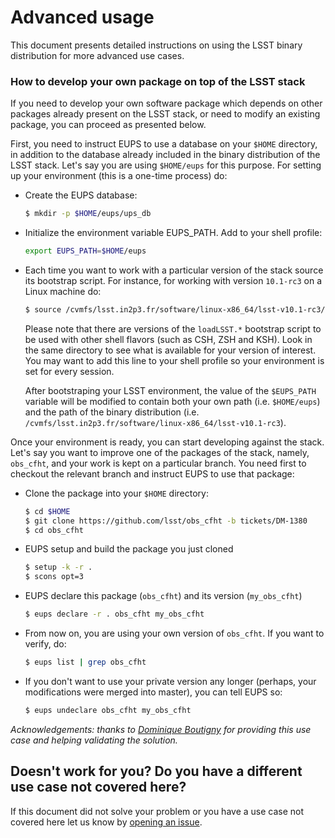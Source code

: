 # Advanced usage
This document presents detailed instructions on using the LSST binary distribution for more advanced use cases.

### How to develop your own package on top of the LSST stack
If you need to develop your own software package which depends on other packages already present on the LSST stack, or need to modify an existing package, you can proceed as presented below.

First, you need to instruct EUPS to use a database on your `$HOME` directory, in addition to the database already included in the binary distribution of the LSST stack. Let's say you are using `$HOME/eups` for this purpose. For setting up your environment (this is a one-time process) do:

* Create the EUPS database:

	```bash
	$ mkdir -p $HOME/eups/ups_db
	```
	
* Initialize the environment variable EUPS_PATH. Add to your shell profile:

	```bash
	export EUPS_PATH=$HOME/eups
	```
	
* Each time you want to work with a particular version of the stack source its bootstrap script. For instance, for working with version `10.1-rc3` on a Linux machine do:

	```bash
	$ source /cvmfs/lsst.in2p3.fr/software/linux-x86_64/lsst-v10.1-rc3/loadLSST.bash
	```
	
  Please note that there are versions of the `loadLSST.*` bootstrap script to be used with other shell flavors (such as CSH, ZSH and KSH). Look in the same directory to see what is available for your version of interest. You may want to add this line to your shell profile so your environment is set for every session.
  
  After bootstraping your LSST environment, the value of the `$EUPS_PATH` variable will be modified to contain both your own path (i.e.  `$HOME/eups`) and the path of the binary distribution (i.e. `/cvmfs/lsst.in2p3.fr/software/linux-x86_64/lsst-v10.1-rc3`).
  
Once your environment is ready, you can start developing against the stack. Let's say you want to improve one of the packages of the stack, namely, `obs_cfht`, and your work is kept on a particular branch. You need first to checkout the relevant branch and instruct EUPS to use that package:

* Clone the package into your `$HOME` directory:

	```bash
	$ cd $HOME
	$ git clone https://github.com/lsst/obs_cfht -b tickets/DM-1380
	$ cd obs_cfht
	```
	
*  EUPS setup and build the package you just cloned

	```bash
	$ setup -k -r .
	$ scons opt=3
	```
	
*  EUPS declare this package (`obs_cfht`) and its version (`my_obs_cfht`)

	```bash
	$ eups declare -r . obs_cfht my_obs_cfht
	```
	
*	From now on, you are using your own version of `obs_cfht`. If you want to verify, do:

	```bash
	$ eups list | grep obs_cfht
	```
	
*	If you don't want to use your private version any longer (perhaps, your modifications were merged into master), you can tell EUPS so:

	```bash
	$ eups undeclare obs_cfht my_obs_cfht
	```
	
*Acknowledgements: thanks to [Dominique Boutigny](https://github.com/boutigny) for providing this use case and helping validating the solution.*


## Doesn't work for you? Do you have a different use case not covered here?

If this document did not solve your problem or you have a use case not covered here let us know by [opening an issue](https://github.com/airnandez/lsst-cvmfs/issues).
